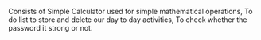 Consists of Simple Calculator used for simple mathematical operations, To do list to store and delete our day to day activities, To check whether the password it strong or not.
